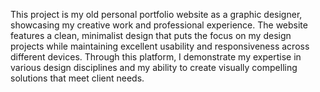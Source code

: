 This project is my old personal portfolio website as a graphic designer, showcasing my creative work and professional experience. 
The website features a clean, minimalist design that puts the focus on my design projects while maintaining excellent usability and responsiveness across different devices. 
Through this platform, I demonstrate my expertise in various design disciplines and my ability to create visually compelling solutions that meet client needs.

